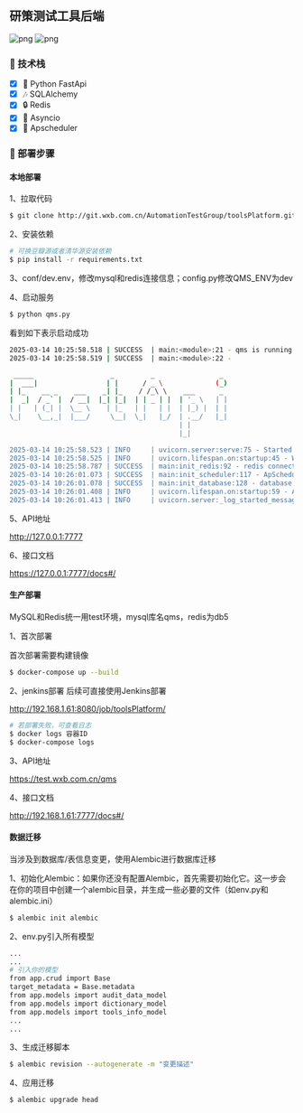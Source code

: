 
## 研策测试工具后端

![png](https://img.shields.io/badge/Python-3.8+-green)
![png](https://img.shields.io/badge/Python-FastApi-green)

### 🎉 技术栈

- [x] 🎨 Python FastApi
- [x] 🎶 SQLAlchemy
- [x] 🔒 Redis
- [x] 💎 Asyncio
- [x] 🎃 Apscheduler

### 🎉 部署步骤
#### 本地部署
1、拉取代码

```bash
$ git clone http://git.wxb.com.cn/AutomationTestGroup/toolsPlatform.git
```

2、安装依赖

```bash
# 可换豆瓣源或者清华源安装依赖
$ pip install -r requirements.txt
```

3、conf/dev.env，修改mysql和redis连接信息；config.py修改QMS_ENV为dev


4、启动服务

```bash
$ python qms.py  
```
看到如下表示启动成功
```bash
2025-03-14 10:25:58.518 | SUCCESS  | main:<module>:21 - qms is running at dev
2025-03-14 10:25:58.519 | SUCCESS  | main:<module>:22 - 

 _____                   _         _                _ 
|  ___|                 | |      / _ \             (_)
| |_    __ _    ___    _| |_    / /_\ \    ___      _ 
|  _|  / _` |  / __|  |_| |_|  | | _ | |  | '_ \   | |
| |   | (_| |  \__ \    | |_   | |   | |  | |_) |  | |
\_|    \__,_|  |___/     \__|  \_|   |_/  | .__/   |_|
                                          | |       
                                          |_|

2025-03-14 10:25:58.523 | INFO     | uvicorn.server:serve:75 - Started server process [17816]
2025-03-14 10:25:58.525 | INFO     | uvicorn.lifespan.on:startup:45 - Waiting for application startup.
2025-03-14 10:25:58.787 | SUCCESS  | main:init_redis:92 - redis connected success.        ✔
2025-03-14 10:26:01.073 | SUCCESS  | main:init_scheduler:117 - ApScheduler started success.        ✔
2025-03-14 10:26:01.078 | SUCCESS  | main:init_database:128 - database and tables created success.        ✔
2025-03-14 10:26:01.408 | INFO     | uvicorn.lifespan.on:startup:59 - Application startup complete.
2025-03-14 10:26:01.413 | INFO     | uvicorn.server:_log_started_message:206 - Uvicorn running on http://127.0.0.1:7777 (Press CTRL+C to quit)
```

5、API地址

http://127.0.0.1:7777

6、接口文档

https://127.0.0.1:7777/docs#/

#### 生产部署
MySQL和Redis统一用test环境，mysql库名qms，redis为db5

1、首次部署

首次部署需要构建镜像
```bash
$ docker-compose up --build
```

2、jenkins部署
后续可直接使用Jenkins部署

http://192.168.1.61:8080/job/toolsPlatform/

```bash
# 若部署失败，可查看日志
$ docker logs 容器ID
$ docker-compose logs
```
3、API地址

https://test.wxb.com.cn/qms

4、接口文档

http://192.168.1.61:7777/docs#/


#### 数据迁移
当涉及到数据库/表信息变更，使用Alembic进行数据库迁移

1、初始化Alembic：如果你还没有配置Alembic，首先需要初始化它。这一步会在你的项目中创建一个alembic目录，并生成一些必要的文件（如env.py和alembic.ini）
```bash
$ alembic init alembic
```
2、env.py引入所有模型
```bash
...
...
# 引入你的模型
from app.crud import Base
target_metadata = Base.metadata
from app.models import audit_data_model
from app.models import dictionary_model
from app.models import tools_info_model
...
...
```

3、生成迁移脚本
```bash
$ alembic revision --autogenerate -m "变更描述"
```

4、应用迁移
```bash
$ alembic upgrade head
```